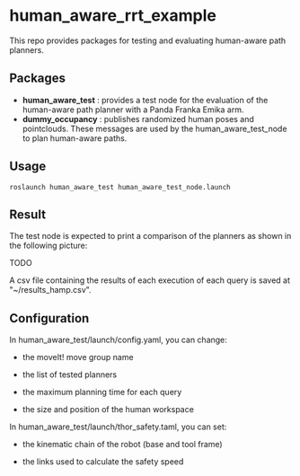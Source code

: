 # human_aware_rrt_example
This repo provides packages for testing and evaluating human-aware path planners.

## Packages

* **human_aware_test** : provides a test node for the evaluation of the human-aware path planner with a Panda Franka Emika arm.
* **dummy_occupancy** : publishes randomized human poses and pointclouds. These messages are used by the human_aware_test_node to plan human-aware paths.

## Usage

```
roslaunch human_aware_test human_aware_test_node.launch
```
## Result

The test node is expected to print a comparison of the planners as shown in the following picture:

TODO

A csv file containing the results of each execution of each query is saved at "~/results_hamp.csv".


## Configuration

In human_aware_test/launch/config.yaml, you can change:

- the moveIt! move group name

- the list of tested planners

- the maximum planning time for each query

- the size and position of the human workspace

In human_aware_test/launch/thor_safety.taml, you can set:

- the kinematic chain of the robot (base and tool frame)

- the links used to calculate the safety speed

